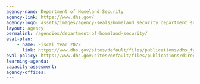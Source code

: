 ```yaml
---
agency-name: Department of Homeland Security
agency-link: https://www.dhs.gov/
agency-logo: assets/images/agency-seals/homeland_security_department_seal.png
layout: agency
permalink: /agencies/department-of-homeland-security/
eval-plan:
    - name: Fiscal Year 2022
      link: https://www.dhs.gov/sites/default/files/publications/dhs_fy_2020-fy_2022_apr_-_appendix_c.pdf
eval-policy: https://www.dhs.gov/sites/default/files/publications/directive_069-03_revision_00_program_policy_and_organizational_evaluations.pdf
learning-agenda:
capacity-assesment:
agency-offices:
---
```

